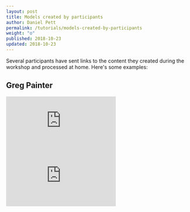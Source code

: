 ```yaml
---
layout: post
title: Models created by participants
author: Daniel Pett
permalink: /tutorials/models-created-by-participants
weight: "o"
published: 2018-10-23
updated: 2018-10-23
---
```


Several participants have sent links to the content they created during the workshop and processed at home. Here's some examples:

## Greg Painter

<div class="resp-container">
<div class="sketchfab-embed-wrapper"><iframe class="resp-iframe" src="https://sketchfab.com/models/ce36d49489c541e69ac08c4371672e74/embed" 
frameborder="0" allow="autoplay; fullscreen; vr" mozallowfullscreen="true" webkitallowfullscreen="true"></iframe>
</div>
</div>

<div class="resp-container">
<div class="sketchfab-embed-wrapper"><iframe class="resp-iframe"  src="https://sketchfab.com/models/7f41e3d03420404491850d9e9695f296/embed" frameborder="0" allow="autoplay; fullscreen; vr" 
mozallowfullscreen="true" webkitallowfullscreen="true"></iframe>
</div>
</div>
